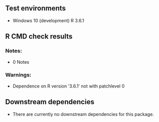 ## Test environments

* Windows 10 (development) R 3.6.1

## R CMD check results

### Notes:

* 0 Notes

### Warnings:

* Dependence on R version '3.6.1' not with patchlevel 0

## Downstream dependencies

* There are currently no downstream dependencies for this package.
